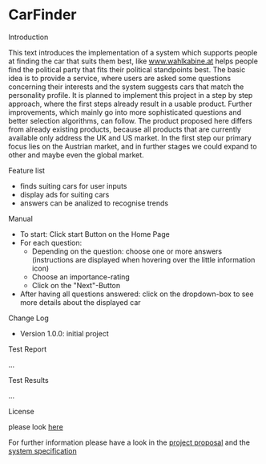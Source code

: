 # CarFinder

Introduction

This text introduces the implementation of a system which supports
people at finding the car that suits them best, like www.wahlkabine.at
helps people find the political party that fits their political standpoints
best.
The basic idea is to provide a service, where users are asked some
questions concerning their interests and the system suggests cars that
match the personality profile.
It is planned to implement this project in a step by step approach, where
the first steps already result in a usable product. Further improvements,
which mainly go into more sophisticated questions and better selection
algorithms, can follow.
The product proposed here differs from already existing products,
because all products that are currently available only address the UK
and US market. In the first step our primary focus lies on the Austrian
market, and in further stages we could expand to other and maybe even
the global market.

Feature list

- finds suiting cars for user inputs
- display ads for suiting cars
- answers can be analized to recognise trends

Manual

- To start: Click start Button on the Home Page
- For each question:
  - Depending on the question: choose one or more answers (instructions are displayed when hovering over the little information icon)
  - Choose an importance-rating
  - Click on the "Next"-Button
- After having all questions answered: click on the dropdown-box to see more details about the displayed car

Change Log

- Version 1.0.0: initial project

Test Report

...


Test Results

...

License

please look [here](https://github.com/leonkuchinka/CarFinder/blob/master/LICENSE)

For further information please have a look in the [project proposal](https://github.com/leonkuchinka/CarFinder/blob/master/ProjectProposalLSK.pdf) 
and the [system specification](https://github.com/leonkuchinka/CarFinder/blob/master/SystemSpecificationLSK.pdf)
